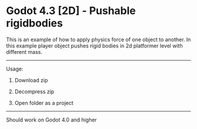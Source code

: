 # Godot 4.3 [2D] - Pushable rigidbodies 
 This is an example of how to apply physics force of one object to another. In this example player object pushes rigid bodies in 2d platformer level with different mass.

--- 
Usage:

1. Download zip
2. Decompress zip

3. Open folder as a project

---
Should work on Godot 4.0 and higher
